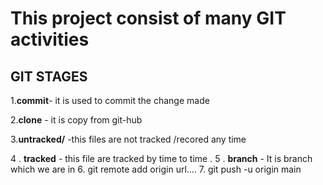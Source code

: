 # This project consist of many GIT activities 
## GIT STAGES

1.**commit**- it is used to commit the change made 

2.**clone** - it is copy from git-hub

3.**untracked/** -this files are not tracked /recored any time

4 . **tracked** - this file are tracked by time to time .
5 . **branch** - It is branch which we are in
6. git remote add origin url....
7. git push -u origin main 

